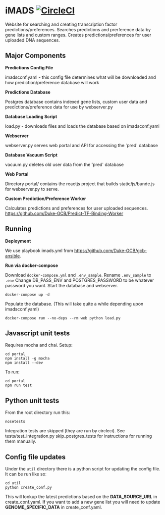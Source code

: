 # iMADS [![CircleCI](https://circleci.com/gh/Duke-GCB/iMADS.svg?style=svg)](https://circleci.com/gh/Duke-GCB/iMADS)

Website for searching and creating transcription factor predictions/preferences.
Searches predictions and prerference data by gene lists and custom ranges.
Creates predictions/preferences for user uploaded DNA sequences.


## Major Components
__Predictions Config File__ 

imadsconf.yaml - this config file determines what will be downloaded and how prediction/preference database will work

__Predictions Database__

Postgres database contains indexed gene lists, custom user data and predictions/preference data for use by webserver.py

__Database Loading Script__

load.py - downloads files and loads the database based on imadsconf.yaml

__Webserver__

webserver.py serves web portal and API for accessing the 'pred' database

__Database Vacuum Script__

vacuum.py deletes old user data from the 'pred' database

__Web Portal__

Directory portal/ contains the reactjs project that builds static/js/bunde.js for webserver.py to serve.

__Custom Prediction/Preference Worker__

Calculates predictions and preferences for user uploaded sequences.
https://github.com/Duke-GCB/Predict-TF-Binding-Worker

## Running

__Deployment__

We use playbook imads.yml from https://github.com/Duke-GCB/gcb-ansible.

__Run via docker-compose__

Download `docker-compose.yml` and `.env_sample`.
Rename `.env_sample` to `.env`
Change DB_PASS_ENV and POSTGRES_PASSWORD to be whatever password you want.
Start the database and webserver.
```
docker-compose up -d
```
Populate the database. (This will take quite a while depending upon imadsconf.yaml)
```
docker-compose run --no-deps --rm web python load.py 
```


## Javascript unit tests
Requires mocha and chai.
Setup:
```
cd portal
npm install -g mocha
npm install --dev
```

To run:
```
cd portal
npm run test
```

## Python unit tests
From the root directory run this:
```
nosetests
```
Integration tests are skipped (they are run by circleci).
See tests/test_integration.py skip_postgres_tests for instructions for running them manually.

## Config file updates
Under the `util` directory there is a python script for updating the config file.
It can be run like so:
```
cd util
python create_conf.py
```
This will lookup the latest predictions based on the __DATA_SOURCE_URL__ in create_conf.yaml.
If you want to add a new gene list you will need to update __GENOME_SPECIFIC_DATA__ in create_conf.yaml.
